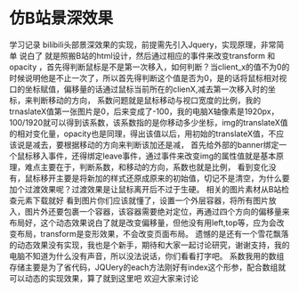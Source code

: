 # 仿B站景深效果
学习记录
bilibili头部景深效果的实现，前提需先引入Jquery，实现原理，非常简单
说白了  就是照搬B站的html设计，然后通过相应的事件来改变transform 和opacity ，首先得判断鼠标是不是第一次移入，如何判断？当client_x的值不为0的时候说明他是不止一次了，所以首先得判断这个值是否为0，是的话将鼠标相对视口的坐标赋值，偏移量的话通过鼠标当前所在的clienX,减去第一次移入时的坐标，来判断移动的方向，
系数问题就是鼠标移动与视口宽度的比例，我的trnaslateX值第一张图片是0，后来变成了-100，我的电脑X轴像素是1920px，100/1920就可以得到该系数，该系数指的是你移动多少坐标，img的translateX值的相对变化量，opacity也是同理，得出该值以后，用初始的translateX值，不应该说是减去，要根据移动的方向来判断该加还是减，
首先给外部的banner绑定一个鼠标移入事件，还得绑定leave事件，通过事件来改变img的属性值就是基本原理，难点主要在于，判断系数，和移动的方向，系数也就是比例，
看到变化没有，鼠标移开主要是将新加的样式还原成原来的初始值，切记不是清空，为什么要加个过渡效果呢？过渡效果是让鼠标离开后不过于生硬。
相关的图片素材从B站检查元素下载就好 
看到图片你们应该就懂了，设置一个外层容器，将所有图片放入，图片外还要包裹一个容器，该容器需要绝对定位，再通过四个方向的偏移量来布局好，这个动态效果说白了就是改变偏移量，但他没有用left,top等，应为会改变布局，transform是变形效果，不会改变页面布局。
遗憾的是还有一个雪花飘落的动态效果没有实现，我也是个新手，期待和大家一起讨论研究，谢谢支持，我的电脑不知道为什么没有声音，所以没法说话，你们看看打字吧。
系数我用的数组存储主要是为了省代码，JQUery的each方法刚好有index这个形参，配合数组就可以动态的实现效果，算了就到这里吧 欢迎大家来讨论
